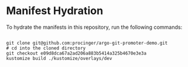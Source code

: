 
# Manifest Hydration

To hydrate the manifests in this repository, run the following commands:

```shell

git clone git@github.com:procinger/argo-git-promoter-demo.git
# cd into the cloned directory
git checkout e09d8dca67a2ad206a883b5414a325b4670e3e3a
kustomize build ./kustomize/overlays/dev
```